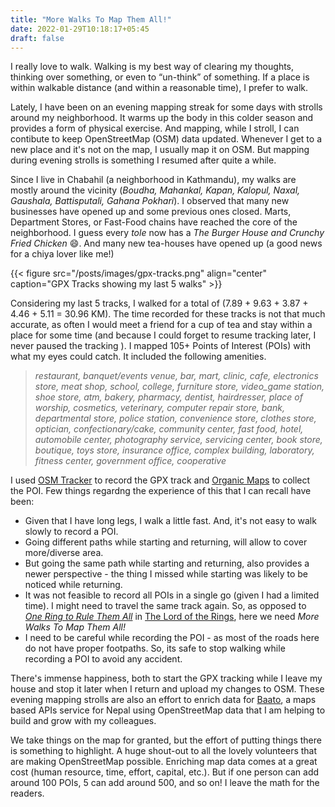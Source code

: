 ```yaml
---
title: "More Walks To Map Them All!"
date: 2022-01-29T10:18:17+05:45
draft: false
---
```


I really love to walk. Walking is my best way of clearing my thoughts, thinking over something, or even to “un-think” of something. If a place is within walkable distance (and within a reasonable time), I prefer to walk.

Lately, I have been on an evening mapping streak for some days with strolls around my neighborhood. It warms up the body in this colder season and provides a form of physical exercise. And mapping, while I stroll, I can contibute to keep OpenStreetMap (OSM) data updated. Whenever I get to a new place and it's not on the map, I usually map it on OSM. But mapping during evening strolls is something I resumed after quite a while.

Since I live in Chabahil (a neighborhood in Kathmandu), my walks are mostly around the vicinity (_Boudha, Mahankal, Kapan, Kalopul, Naxal, Gaushala, Battisputali, Gahana Pokhari_). I observed that many new businesses have opened up and some previous ones closed. Marts, Department Stores, or Fast-Food chains have reached the core of the neighborhood. I guess every _tole_ now has a _The Burger House and Crunchy Fried Chicken_ 😄. And many new tea-houses have opened up (a good news for a chiya lover like me!)

{{< figure src="/posts/images/gpx-tracks.png" align="center" caption="GPX Tracks showing my last 5 walks" >}}

Considering my last 5 tracks, I walked for a total of (7.89 + 9.63 + 3.87 + 4.46 + 5.11 = 30.96 KM). The time recorded for these tracks is not that much accurate, as often I would meet a friend for a cup of tea and stay within a place for some time (and because I could forget to resume tracking later, I never paused the tracking ). I mapped 105+ Points of Interest (POIs) with what my eyes could catch. It included the following amenities.

> _*restaurant, banquet/events venue, bar, mart, clinic, cafe, electronics store, meat shop, school, college, furniture store, video_game station, shoe store, atm, bakery, pharmacy, dentist, hairdresser, place of worship, cosmetics, veterinary, computer repair store, bank, departmental store, police station, convenience store, clothes store, optician, confectionary/cake, community center, fast food, hotel, automobile center, photography service, servicing center, book store, boutique, toys store, insurance office, complex building, laboratory, fitness center, government office, cooperative*_

I used [OSM Tracker](https://play.google.com/store/apps/details?id=net.osmtracker&hl=en&gl=US) to record the GPX track and [Organic Maps](https://organicmaps.app/) to collect the POI. Few things regardng the experience of this that I can recall have been:

- Given that I have long legs, I walk a little fast. And, it's not easy to walk slowly to record a POI.
- Going different paths while starting and returning, will allow to cover more/diverse area.
- But going the same path while starting and returning, also provides a newer perspective - the thing I missed while starting was likely to be noticed while returning.
- It was not feasible to record all POIs in a single go (given I had a limited time). I might need to travel the same track again. So, as opposed to [_One Ring to Rule Them All_](https://lotr.fandom.com/wiki/One_Ring) in [The Lord of the Rings](https://en.wikipedia.org/wiki/The_Lord_of_the_Rings), here we need _More Walks To Map Them All!_
- I need to be careful while recording the POI - as most of the roads here do not have proper footpaths. So, its safe to stop walking while recording a POI to avoid any accident.

There's immense happiness, both to start the GPX tracking while I leave my house and stop it later when I return and upload my changes to OSM. These evening mapping strolls are also an effort to enrich data for [Baato](https://baato.io), a maps based APIs service for Nepal using OpenStreetMap data that I am helping to build and grow with my colleagues.

We take things on the map for granted, but the effort of putting things there is something to highlight. A huge shout-out to all the lovely volunteers that are making OpenStreetMap possible. Enriching map data comes at a great cost (human resource, time, effort, capital, etc.). But if one person can add around 100 POIs, 5 can add around 500, and so on! I leave the math for the readers.
